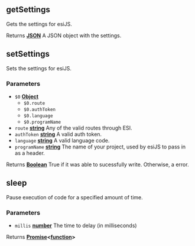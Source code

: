 <!-- Generated by documentation.js. Update this documentation by updating the source code. -->

## getSettings

Gets the settings for esiJS.

Returns **[JSON][1]** A JSON object with the settings.

## setSettings

Sets the settings for esiJS.

### Parameters

-   `$0` **[Object][2]** 
    -   `$0.route`  
    -   `$0.authToken`  
    -   `$0.language`  
    -   `$0.programName`  
-   `route` **[string][3]** Any of the valid routes through ESI.
-   `authToken` **[string][3]** A valid auth token.
-   `language` **[string][3]** A valid language code.
-   `programName` **[string][3]** The name of your project, used by esiJS to pass in as a header.

Returns **[Boolean][4]** True if it was able to sucessfully write. Otherwise, a error.

## sleep

Pause execution of code for a specified amount of time.

### Parameters

-   `millis` **[number][5]** The time to delay (in milliseconds)

Returns **[Promise][6]&lt;[function][7]>** 

[1]: https://developer.mozilla.org/docs/Web/JavaScript/Reference/Global_Objects/JSON

[2]: https://developer.mozilla.org/docs/Web/JavaScript/Reference/Global_Objects/Object

[3]: https://developer.mozilla.org/docs/Web/JavaScript/Reference/Global_Objects/String

[4]: https://developer.mozilla.org/docs/Web/JavaScript/Reference/Global_Objects/Boolean

[5]: https://developer.mozilla.org/docs/Web/JavaScript/Reference/Global_Objects/Number

[6]: https://developer.mozilla.org/docs/Web/JavaScript/Reference/Global_Objects/Promise

[7]: https://developer.mozilla.org/docs/Web/JavaScript/Reference/Statements/function
